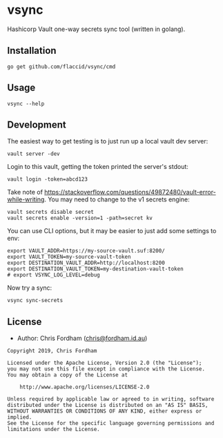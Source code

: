 # vsync

Hashicorp Vault one-way secrets sync tool (written in golang).

## Installation

`go get github.com/flaccid/vsync/cmd`

## Usage

`vsync --help`

## Development

The easiest way to get testing is to just run up a local vault dev server:

`vault server -dev`

Login to this vault, getting the token printed the server's stdout:

`vault login -token=abcd123`

Take note of https://stackoverflow.com/questions/49872480/vault-error-while-writing.
You may need to change to the v1 secrets engine:

```
vault secrets disable secret
vault secrets enable -version=1 -path=secret kv
```

You can use CLI options, but it may be easier to just add some settings to env:

```
export VAULT_ADDR=https://my-source-vault.suf:8200/
export VAULT_TOKEN=my-source-vault-token
export DESTINATION_VAULT_ADDR=http://localhost:8200
export DESTINATION_VAULT_TOKEN=my-destination-vault-token
# export VSYNC_LOG_LEVEL=debug
```

Now try a sync:

`vsync sync-secrets`

## License

- Author: Chris Fordham (<chris@fordham.id.au>)

```text
Copyright 2019, Chris Fordham

Licensed under the Apache License, Version 2.0 (the "License");
you may not use this file except in compliance with the License.
You may obtain a copy of the License at

    http://www.apache.org/licenses/LICENSE-2.0

Unless required by applicable law or agreed to in writing, software
distributed under the License is distributed on an "AS IS" BASIS,
WITHOUT WARRANTIES OR CONDITIONS OF ANY KIND, either express or implied.
See the License for the specific language governing permissions and
limitations under the License.
```
